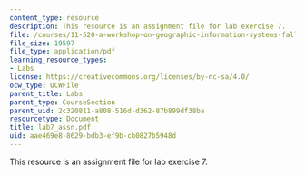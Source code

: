 ```yaml
---
content_type: resource
description: This resource is an assignment file for lab exercise 7.
file: /courses/11-520-a-workshop-on-geographic-information-systems-fall-2005/aae469e88629bdb3ef9bcb0827b5948d_lab7_assn.pdf
file_size: 19597
file_type: application/pdf
learning_resource_types:
- Labs
license: https://creativecommons.org/licenses/by-nc-sa/4.0/
ocw_type: OCWFile
parent_title: Labs
parent_type: CourseSection
parent_uid: 2c320811-a808-516d-d362-87b899df38ba
resourcetype: Document
title: lab7_assn.pdf
uid: aae469e8-8629-bdb3-ef9b-cb0827b5948d
---
```

This resource is an assignment file for lab exercise 7.